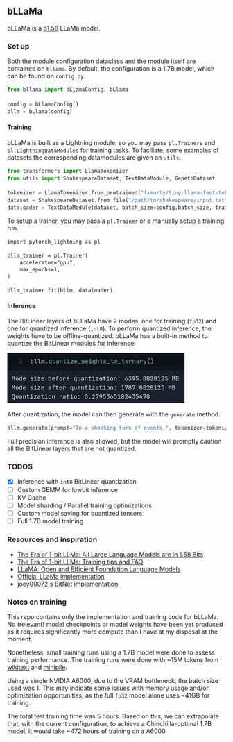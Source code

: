 ## bLLaMa

bLLaMa is a [b1.58](https://arxiv.org/pdf/2402.17764v1.pdf) LLaMa model.

### Set up

Both the module configuration dataclass and the module itself are contained on `bllama`. By default, the configuration is a 1.7B model, which can be found on `config.py`.

```python
from bllama import bLlamaConfig, bLlama

config = bLlamaConfig()
bllm = bLlama(config)
```

#### Training

bLLaMa is built as a Lightning module, so you may pass `pl.Trainer`s and `pl.LightningDataModules` for training tasks. To faciliate, some examples of datasets the corresponding datamodules are given on `utils`.

```python
from transformers import LlamaTokenizer
from utils import ShakespeareDataset, TextDataModule, GepetoDataset

tokenizer = LlamaTokenizer.from_pretrained("fxmarty/tiny-llama-fast-tokenizer")
dataset = ShakespeareDataset.from_file("/path/to/shakespeare/input.txt", tokenizer=tokenizer, max_length=1024)
dataloader = TextDataModule(dataset, batch_size=config.batch_size, train_test_split=0.9)
```

To setup a trainer, you may pass a `pl.Trainer` or a manually setup a training run.

```
import pytorch_lightning as pl

bllm_trainer = pl.Trainer(
    accelerator="gpu",
    max_epochs=1,
)

bllm_trainer.fit(bllm, dataloader)
```

#### Inference

The BitLinear layers of bLLaMa have 2 modes, one for training (`fp32`) and one for quantized inference (`int8`). To perform quantized inference, the weights have to be offline-quantized. bLLaMa has a built-in method to quantize the BitLinear modules for inference:

![bLLaMa quantization](utils/images/bllama_quantization.png)

After quantization, the model can then generate with the `generate` method.

```python
bllm.generate(prompt="In a shocking turn of events,", tokenizer=tokenizer, max_len=200, do_sample=False, top_k=3, repetition_penalty=2)
```

Full precision inference is also allowed, but the model will promptly caution all the BitLinear layers that are not quantized.

### TODOS

- [x] Inference with `int8` BitLinear quantization
- [ ] Custom GEMM for lowbit inference
- [ ] KV Cache
- [ ] Model sharding / Parallel training optimizations
- [ ] Custom model saving for quantized tensors
- [ ] Full 1.7B model training

### Resources and inspiration

- [The Era of 1-bit LLMs: All Large Language Models are in 1.58 Bits](https://arxiv.org/pdf/2402.17764v1.pdf)
- [The Era of 1-bit LLMs: Training tips and FAQ](https://github.com/microsoft/unilm/blob/master/bitnet/The-Era-of-1-bit-LLMs__Training_Tips_Code_FAQ.pdf)
- [LLaMA: Open and Efficient Foundation Language Models](https://arxiv.org/pdf/2302.13971v1.pdf)
- [Official LLaMa implementation](https://github.com/meta-llama/llama/blob/main/llama/model.py#L80)
- [joey00072's BitNet implementation](https://github.com/joey00072/ohara/blob/master/experiments/bitnet/bitnet.py)

### Notes on training

This repo contains only the implementation and training code for bLLaMa. No (relevant) model checkpoints or model weights have been yet produced as it requires significantly more compute than I have at my disposal at the moment.

Nonetheless, small training runs using a 1.7B model were done to assess training performance. The training runs were done with ~15M tokens from [wikitext](https://huggingface.co/datasets/wikitext) and [minipile](https://huggingface.co/datasets/JeanKaddour/minipile).

Using a single NVIDIA A6000, due to the VRAM bottleneck, the batch size used was 1. This may indicate some issues with memory usage and/or optimization opportunities, as the full `fp32` model alone uses ~41GB for training.

The total test training time was 5 hours. Based on this, we can extrapolate that, with the current configuration, to achieve a Chinchilla-optimal 1.7B model, it would take ~472 hours of training on a A6000. 